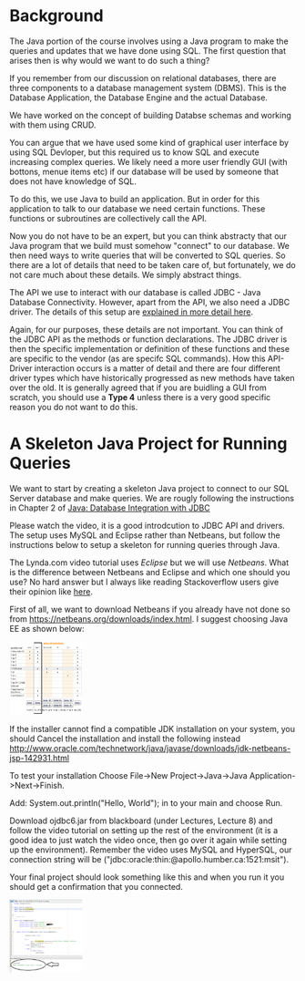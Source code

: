 
# Background

The Java portion of the course involves using a Java program to make the queries and updates that we have done using SQL.  The first question that arises then is why would we want to do such a thing? 

If you remember from our discussion on relational databases, there are three components to a database management system (DBMS).  This is the Database Application, the Database Engine and the actual Database.  

We have worked on the concept of  building Databse schemas and working with them using CRUD.

You can argue that we have used some kind of graphical user interface by using SQL Devloper, but this required us to know SQL and execute increasing complex queries.  We likely need a more user friendly GUI (with bottons, menue items etc) if our database will be used by someone that does not have knowledge of SQL.

To do this, we use Java to build an application.  But in order for this application to talk to our database we need certain functions.  These functions or subroutines are collectively call the API.  

Now you do not have to be an expert, but you can think abstracty that our Java program that we build must somehow "connect" to our database.  We then need ways to write queries that will be converted to SQL queries.  So there are a lot of details that need to be taken care of, but fortunately, we do not care much about these details.  We simply abstract things.

The API we use to interact with our database is called JDBC - Java Database Connectivity.  However, apart from the API, we also need a JDBC driver.  The details of this setup are <a href="http://www.tutorialspoint.com/jdbc/jdbc-driver-types.htm">explained in more detail here</a>.

Again, for our purposes, these details are not important.  You can think of the JDBC API as the methods or function declarations.  The JDBC driver is then the specific implementation or definition of these functions and these are specific to the vendor (as are specifc SQL commands).  How this API-Driver interaction occurs is a matter of detail and there are four different driver types which have historically progressed as new methods have taken over the old.  It is generally agreed that if you are buidling a GUI from scratch, you should use a <b>Type 4</b> unless there is a very good specific reason you do not want to do this.

# A Skeleton Java Project for Running Queries

We want to start by creating a skeleton Java project to connect to our SQL Server database and make queries.  We are rougly following the instructions in Chapter 2 of <a href="https://www.lynda.com/Java-tutorials/What-JDBC/110284/117302-4.html">Java: Database Integration with JDBC</a> 

Please watch the video, it is a good introdcution to JDBC API and drivers.  The setup uses MySQL and Eclipse rather than Netbeans, but follow the instructions below to setup a skeleton for running queries through Java.

The Lynda.com video tutorial uses <i>Eclipse</i> but we will use <i>Netbeans</i>.  What is the difference between Netbeans and Eclipse and which one should you use?  No hard answer but I always like reading Stackoverflow users give their opinion like <a href="https://stackoverflow.com/questions/330027/what-is-the-difference-between-eclipse-and-netbeans-if-i-want-to-use-only-the-ja"> here</a>.

First of all, we want to download Netbeans if you already have not done so from https://netbeans.org/downloads/index.html.  I suggest choosing Java EE as shown below:

<img src="NetbeanDownload.png" alt="HTML5 Icon" style="width:128px;height:128px;">


If the installer cannot find a compatible JDK installation on your system, you should Cancel the installation and install the following instead http://www.oracle.com/technetwork/java/javase/downloads/jdk-netbeans-jsp-142931.html

To test your installation Choose File->New Project->Java->Java Application->Next->Finish.

Add: System.out.println("Hello, World"); in to your main and choose Run.

Download ojdbc6.jar from blackboard (under Lectures, Lecture 8) and follow the video tutorial on setting up the rest of the environment (it is a good idea to just watch the video once, then go over it again while setting up the environment).  Remember the video uses MySQL and HyperSQL, our connection string will be ("jdbc:oracle:thin:@apollo.humber.ca:1521:msit").

Your final project should look something like this and when you run it you should get a confirmation that you connected.

<img src="conection.png" alt="HTML5 Icon" style="width:128px;height:128px;">
